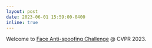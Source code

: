 ```yaml
---
layout: post
date: 2023-06-01 15:59:00-0400
inline: true
---
```

Welcome to [Face Anti-spoofing Challenge](https://sites.google.com/view/face-anti-spoofing-challenge/welcome/challengecvpr2023) @ CVPR 2023.

